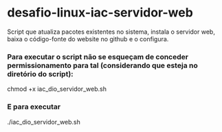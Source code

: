 # desafio-linux-iac-servidor-web
Script que atualiza pacotes existentes no sistema, instala o servidor web, baixa o código-fonte do website no github e o configura.

### Para executar o script não se esqueçam de conceder permissionamento para tal (considerando que esteja no diretório do script):
chmod +x iac_dio_servidor_web.sh

### E para executar
./iac_dio_servidor_web.sh
